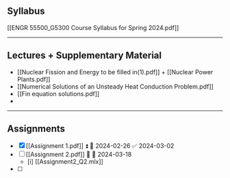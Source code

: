 ## Syllabus
[[ENGR 55500_G5300 Course Syllabus for Spring 2024.pdf]]

---
## Lectures + Supplementary Material
- [[Nuclear Fission and Energy to be filled in(1).pdf]] + [[Nuclear Power Plants.pdf]]
- [[Numerical Solutions of an Unsteady Heat Conduction Problem.pdf]]
- [[Fin equation solutions.pdf]]
- 


---
## Assignments
- [x] [[Assignment 1.pdf]] ⏫ 📅 2024-02-26 ✅ 2024-03-02
- [ ] [[Assignment 2.pdf]] 🔼 📅 2024-03-18 
	- [i] [[Assignment2_Q2.mlx]]
- [ ] 